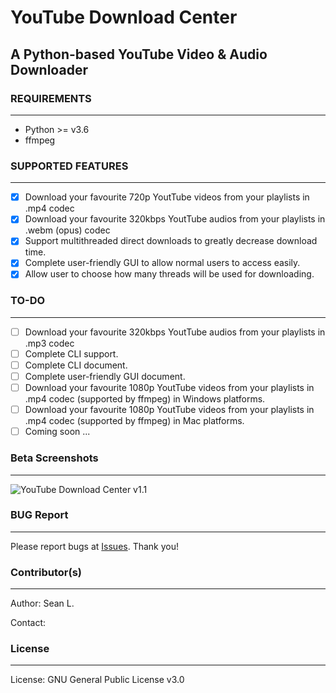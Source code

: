 # YouTube Download Center

## A Python-based YouTube Video &amp; Audio Downloader

### REQUIREMENTS
-----
- Python >= v3.6
- ffmpeg

### SUPPORTED FEATURES
-----
- [x] Download your favourite 720p YoutTube videos from your playlists in .mp4 codec
- [x] Download your favourite 320kbps YoutTube audios from your playlists in .webm (opus) codec
- [x] Support multithreaded direct downloads to greatly decrease download time.
- [x] Complete user-friendly GUI to allow normal users to access easily.
- [x] Allow user to choose how many threads will be used for downloading.

### TO-DO
-----
- [ ] Download your favourite 320kbps YoutTube audios from your playlists in .mp3 codec
- [ ] Complete CLI support.
- [ ] Complete CLI document.
- [ ] Complete user-friendly GUI document.
- [ ] Download your favourite 1080p YoutTube videos from your playlists in .mp4 codec (supported by ffmpeg) in Windows platforms.
- [ ] Download your favourite 1080p YoutTube videos from your playlists in .mp4 codec (supported by ffmpeg) in Mac platforms.
- [ ] Coming soon ...

### Beta Screenshots
-----
![YouTube Download Center v1.1](https://i.imgur.com/4Z9Q0PW.png) 

### BUG Report
-----
Please report bugs at [Issues](https://github.com/seanlee31/youtube-dc/issues "Issues"). Thank you!

### Contributor(s)
-----
Author: Sean L.

Contact: 

### License
-----
License: GNU General Public License v3.0
